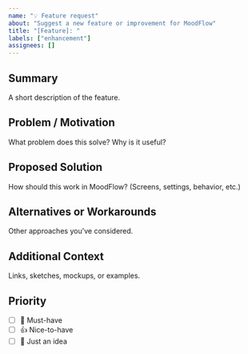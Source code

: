 ```yaml
---
name: "💡 Feature request"
about: "Suggest a new feature or improvement for MoodFlow"
title: "[Feature]: "
labels: ["enhancement"]
assignees: []
---
```


## Summary
A short description of the feature.

## Problem / Motivation
What problem does this solve? Why is it useful?

## Proposed Solution
How should this work in MoodFlow? (Screens, settings, behavior, etc.)

## Alternatives or Workarounds
Other approaches you’ve considered.

## Additional Context
Links, sketches, mockups, or examples.

## Priority
- [ ] 🚀 Must-have
- [ ] 👍 Nice-to-have
- [ ] 🤷 Just an idea

<!-- Thanks for the suggestion! -->
